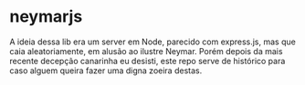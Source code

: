 # neymarjs

A ideia dessa lib era um server em Node, parecido com express.js, mas que caia aleatoriamente, em alusão ao ilustre Neymar. Porém depois da mais recente decepção canarinha eu desisti, este repo serve de histórico para caso alguem queira fazer uma digna zoeira destas.
